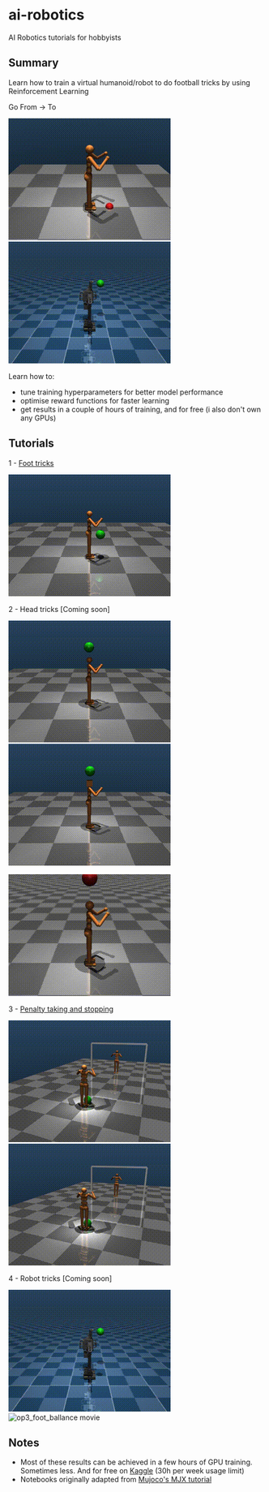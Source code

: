 # ai-robotics
AI Robotics tutorials for hobbyists

## Summary
Learn how to train a virtual humanoid/robot to do football tricks by using Reinforcement Learning

Go From -> To

![humanoid_falling movie](https://github.com/goncalog/ai-robotics/raw/main/gifs/first.gif)
![op3_foot_bounces movie](https://github.com/goncalog/ai-robotics/raw/main/gifs/op3_17.gif)

Learn how to:
- tune training hyperparameters for better model performance
- optimise reward functions for faster learning
- get results in a couple of hours of training, and for free (i also don't own any GPUs)

## Tutorials
1 - [Foot tricks](https://github.com/goncalog/ai-robotics/blob/main/tutorials/foot_tricks.ipynb)

![humanoid_foot_bounces movie](https://github.com/goncalog/ai-robotics/raw/main/gifs/humanoid_foot_84.gif)

2 - Head tricks [Coming soon]

![humanoid_head_bounces movie](https://github.com/goncalog/ai-robotics/raw/main/gifs/humanoid_head_7.gif)
![humanoid_box_head_bounces movie](https://github.com/goncalog/ai-robotics/raw/main/gifs/humanoid_box_head_30.gif)

![humanoid_head_ballance movie](https://github.com/goncalog/ai-robotics/raw/main/gifs/humanoid_head_balance.gif)

3 - [Penalty taking and stopping](https://github.com/goncalog/ai-robotics/blob/main/tutorials/penalties.ipynb)

![great_goal movie](https://github.com/goncalog/ai-robotics/raw/main/gifs/great_goal.gif)
![great_save movie](https://github.com/goncalog/ai-robotics/raw/main/gifs/great_save.gif)

4 - Robot tricks [Coming soon]

![op3_foot_bounces movie](https://github.com/goncalog/ai-robotics/raw/main/gifs/op3_17.gif)
![op3_foot_ballance movie](https://github.com/goncalog/ai-robotics/raw/main/gifs/op3_foot_ballance.gif)

## Notes
* Most of these results can be achieved in a few hours of GPU training. Sometimes less. And for free on [Kaggle](https://www.kaggle.com/) (30h per week usage limit)
* Notebooks originally adapted from [Mujoco's MJX tutorial](https://colab.research.google.com/github/google-deepmind/mujoco/blob/main/mjx/tutorial.ipynb)
